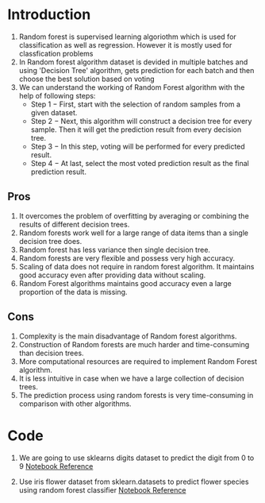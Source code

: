 # Introduction
1. Random forest is supervised learning algoriothm which is used for classification as well as regression. However it is mostly used for classfication problems
2. In Random forest algorithm dataset is devided in multiple batches and using 'Decision Tree' algorithm, gets prediction for each batch and then choose the best solution based on voting
3. We can understand the working of Random Forest algorithm with the help of following steps:
    - Step 1 − First, start with the selection of random samples from a given dataset.
    - Step 2 − Next, this algorithm will construct a decision tree for every sample. Then it will get the prediction result from every decision tree.
    - Step 3 − In this step, voting will be performed for every predicted result.
    - Step 4 − At last, select the most voted prediction result as the final prediction result.
    
## Pros
1. It overcomes the problem of overfitting by averaging or combining the results of different decision trees.
2. Random forests work well for a large range of data items than a single decision tree does.
3. Random forest has less variance then single decision tree.
4. Random forests are very flexible and possess very high accuracy.
5. Scaling of data does not require in random forest algorithm. It maintains good accuracy even after providing data without scaling.
6. Random Forest algorithms maintains good accuracy even a large proportion of the data is missing.

## Cons
1. Complexity is the main disadvantage of Random forest algorithms.
2. Construction of Random forests are much harder and time-consuming than decision trees.
3. More computational resources are required to implement Random Forest algorithm.
4. It is less intuitive in case when we have a large collection of decision trees.
5. The prediction process using random forests is very time-consuming in comparison with other algorithms.

# Code
1. We are going to use sklearns digits dataset to predict the digit from 0 to 9
   [Notebook Reference](Random_Forest.ipynb)
   
2. Use iris flower dataset from sklearn.datasets to predict flower species using random forest classifier
   [Notebook Reference](Exercise_Random_Forest.ipynb)
